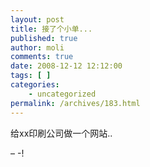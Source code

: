 ```yaml
---
layout: post
title: 接了个小单...
published: true
author: moli
comments: true
date: 2008-12-12 12:12:00
tags: [ ]
categories:
    - uncategorized
permalink: /archives/183.html
---
```

给xx印刷公司做一个网站..

&#8211; -!